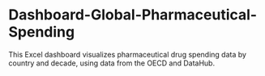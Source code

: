 # Dashboard-Global-Pharmaceutical-Spending
This Excel dashboard visualizes pharmaceutical drug spending data by country and decade, using data from the OECD and DataHub.

